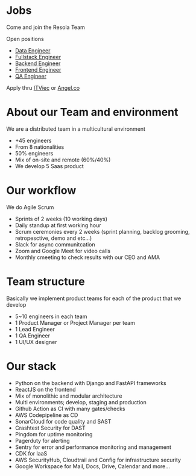 # Jobs

Come and join the Resola Team

Open positions

- [Data Engineer](data/readme.md)
- [Fullstack Engineer](fullstack/readme.md)
- [Backend Engineer](backend/readme.md)
- [Frontend Engineer](frontend/readme.md)
- [QA Engineer](qa/readme.md)

Apply thru [ITViec](https://itviec.com/companies/resola-inc) or [Angel.co](https://angel.co/company/resola/jobs)

# About our Team and environment

We are a distributed team in a multicultural environment

- +45 engineers 
- From 8 nationalities
- 50% engineers
- Mix of on-site and remote (60%/40%)
- We develop 5 Saas product 

# Our workflow

We do Agile Scrum

- Sprints of 2 weeks (10 working days)
- Daily standup at first working hour
- Scrum ceremonies every 2 weeks (sprint planning, backlog grooming, retropesctive, demo and etc...)
- Slack for async communitcation
- Zoom and Google Meet for video calls
- Monthly cmeeting to check results with our CEO and AMA

# Team structure

Basically we implement product teams for each of the product that we develop

- 5~10 engineers in each team
- 1 Product Manager or Project Manager per team
- 1 Lead Engineer
- 1 QA Engineer
- 1 UI/UX designer

# Our stack

- Python on the backend with Django and FastAPI frameworks
- ReactJS on the frontend
- Mix of monolithic and modular architecture
- Multi environments; develop, staging and production
- Github Action as CI with many gates/checks
- AWS Codepipeline as CD
- SonarCloud for code quality and SAST
- Crashtest Security for DAST
- Pingdom for uptime monitoring
- Pagerduty for alerting
- Sentry for error and performance monitoring and management
- CDK for IaaS
- AWS SecurityHub, Cloudtrail and Config for infrastructure security
- Google Workspace for Mail, Docs, Drive, Calendar and more...
